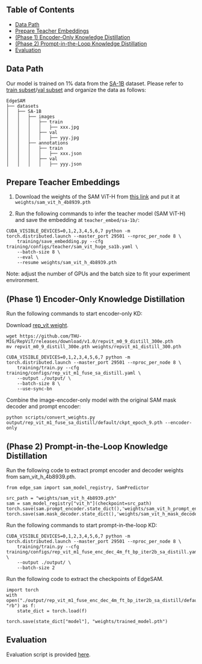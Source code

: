 ## Table of Contents

- [Data Path](#data)
- [Prepare Teacher Embeddings](#teacher)
- [(Phase 1) Encoder-Only Knowledge Distillation](#encoder)
- [(Phase 2) Prompt-in-the-Loop Knowledge Distillation](#prompt)
- [Evaluation](#eval)

## Data Path <a name="data"></a>

Our model is trained on 1% data from the [SA-1B](https://ai.meta.com/datasets/segment-anything/) dataset. Please refer to [train subset](training/sa_train_subset.txt)/[val subset](training/sa_val_subset.txt) and organize the data as follows:

```
EdgeSAM
├── datasets
│   ├── SA-1B
│   │   ├── images
│   │   │   ├── train
│   │   │   │   ├── xxx.jpg
│   │   │   ├── val
│   │   │   │   ├── yyy.jpg
│   │   ├── annotations
│   │   │   ├── train
│   │   │   │   ├── xxx.json
│   │   │   ├── val
│   │   │   │   ├── yyy.json
```


## Prepare Teacher Embeddings <a name="teacher"></a>

1. Download the weights of the SAM ViT-H from [this link](https://dl.fbaipublicfiles.com/segment_anything/sam_vit_h_4b8939.pth) and put it at `weights/sam_vit_h_4b8939.pth`

2. Run the following commands to infer the teacher model (SAM ViT-H) and save the embedding at `teacher_embed/sa-1b/`:

```
CUDA_VISIBLE_DEVICES=0,1,2,3,4,5,6,7 python -m torch.distributed.launch --master_port 29501 --nproc_per_node 8 \
    training/save_embedding.py --cfg training/configs/teacher/sam_vit_huge_sa1b.yaml \
    --batch-size 8 \
    --eval \
    --resume weights/sam_vit_h_4b8939.pth
```

Note: adjust the number of GPUs and the batch size to fit your experiment environment.

## (Phase 1) Encoder-Only Knowledge Distillation <a name="encoder"></a>

Run the following commands to start encoder-only KD:

Download [rep_vit weight](https://github.com/THU-MIG/RepViT/releases).

```
wget https://github.com/THU-MIG/RepViT/releases/download/v1.0/repvit_m0_9_distill_300e.pth
mv repvit_m0_9_distill_300e.pth weights/repvit_m1_distill_300.pth
```

```
CUDA_VISIBLE_DEVICES=0,1,2,3,4,5,6,7 python -m torch.distributed.launch --master_port 29501 --nproc_per_node 8 \
    training/train.py --cfg training/configs/rep_vit_m1_fuse_sa_distill.yaml \
    --output ./output/ \
    --batch-size 8 \
    --use-sync-bn
```

Combine the image-encoder-only model with the original SAM mask decoder and prompt encoder:

```
python scripts/convert_weights.py output/rep_vit_m1_fuse_sa_distill/default/ckpt_epoch_9.pth --encoder-only
```

## (Phase 2) Prompt-in-the-Loop Knowledge Distillation <a name="prompt"></a>

Run the following code to extract prompt encoder and decoder weights from sam_vit_h_4b8939.pth.

```
from edge_sam import sam_model_registry, SamPredictor

src_path = "weights/sam_vit_h_4b8939.pth"
sam = sam_model_registry["vit_h"](checkpoint=src_path)
torch.save(sam.prompt_encoder.state_dict(),'weights/sam_vit_h_prompt_encoder.pth')
torch.save(sam.mask_decoder.state_dict(),'weights/sam_vit_h_mask_decoder.pth')
```

Run the following commands to start prompt-in-the-loop KD:

```
CUDA_VISIBLE_DEVICES=0,1,2,3,4,5,6,7 python -m torch.distributed.launch --master_port 29501 --nproc_per_node 8 \
    training/train.py --cfg training/configs/rep_vit_m1_fuse_enc_dec_4m_ft_bp_iter2b_sa_distill.yaml \
    --output ./output/ \
    --batch-size 2
```

Run the following code to extract the checkpoints of EdgeSAM.

```
import torch
with open("./output/rep_vit_m1_fuse_enc_dec_4m_ft_bp_iter2b_sa_distill/default/ckpt_epoch_4.pth", "rb") as f:
	state_dict = torch.load(f)

torch.save(state_dict["model"], "weights/trained_model.pth")
```

## Evaluation <a name="eval"></a>

Evaluation script is provided [here](scripts/eval_mIoU.sh).
